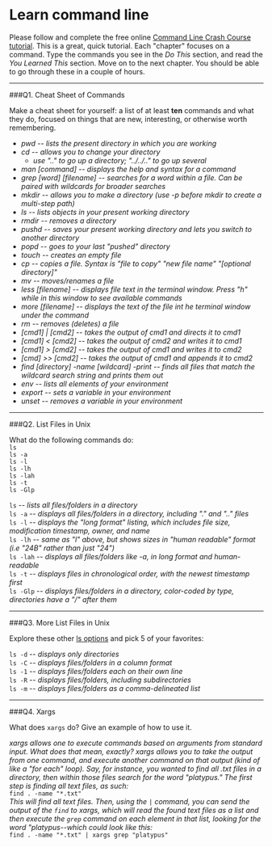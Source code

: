 # Learn command line

Please follow and complete the free online [Command Line Crash Course
tutorial](http://cli.learncodethehardway.org/book/). This is a great,
quick tutorial. Each "chapter" focuses on a command. Type the commands
you see in the _Do This_ section, and read the _You Learned This_
section. Move on to the next chapter. You should be able to go through
these in a couple of hours.

---

###Q1.  Cheat Sheet of Commands  

Make a cheat sheet for yourself: a list of at least **ten** commands and what they do, focused on things that are new, interesting, or otherwise worth remembering.

- _pwd -- lists the present directory in which you are working_
- _cd -- allows you to change your directory_
	- _use ".." to go up a directory; "../../.." to go up several_
- _man [command] -- displays the help and syntax for a command_
- _grep [word] [filename] -- searches for a word within a file. Can be paired with wildcards for broader searches_
- _mkdir -- allows you to make a directory (use -p before mkdir to create a multi-step path)_
- _ls -- lists objects in your present working directory_
- _rmdir -- removes a directory_
- _pushd -- saves your present working directory and lets you switch to another directory_
- _popd -- goes to your last "pushed" directory_
- _touch -- creates an empty file_
- _cp -- copies a file. Syntax is "file to copy" "new file name" "[optional directory]"_
- _mv -- moves/renames a file_
- _less [filename] -- displays file text in the terminal window. Press "h" while in this window to see available commands_
- _more [filename] -- displays the text of the file int he terminal window under the command_
- _rm -- removes (deletes) a file_
- _[cmd1] | [cmd2] -- takes the output of cmd1 and directs it to cmd1_
- _[cmd1] < [cmd2] -- takes the output of cmd2 and writes it to cmd1_
- _[cmd1] > [cmd2] -- takes the output of cmd1 and writes it to cmd2_
- _[cmd] >> [cmd2] -- takes the output of cmd1 and appends it to cmd2_
- _find [directory] -name [wildcard] -print -- finds all files that match the wildcard search string and prints them out_
- _env -- lists all elements of your environment_
- _export -- sets a variable in your environment_
- _unset -- removes a variable in your environment_

---

###Q2.  List Files in Unix   

What do the following commands do:  
`ls`  
`ls -a`  
`ls -l`  
`ls -lh`  
`ls -lah`  
`ls -t`  
`ls -Glp`  

`ls`	     -- _lists all files/folders in a directory_  
`ls -a`	  -- _displays all files/folders in a directory, including "." and ".." files_  
`ls -l`	  -- _displays the "long format" listing, which includes file size, modification timestamp, owner, and name_  
`ls -lh`  -- _same as "l" above, but shows sizes in "human readable" format (i.e "24B" rather than just "24")_   
`ls -lah` -- _displays all files/folders like -a, in long format and human-readable_  
`ls -t`	  -- _displays files in chronological order, with the newest timestamp first_  
`ls -Glp` -- _displays files/folders in a directory, color-coded by type, directories have a "/" after them_  

---

###Q3.  More List Files in Unix  

Explore these other [ls options](http://www.techonthenet.com/unix/basic/ls.php) and pick 5 of your favorites:

`ls -d`   -- _displays only directories_  
`ls -C`	  -- _displays files/folders in a column format_  
`ls -1`	  -- _displays files/folders each on their own line_  
`ls -R`	  -- _displays files/folders, including subdirectories_  
`ls -m`	  -- _displays files/folders as a comma-delineated list_  	

---

###Q4.  Xargs   

What does `xargs` do? Give an example of how to use it.

_xargs allows one to execute commands based on arguments from standard input. What does that mean, exactly? xargs allows you to take the output from one command, and execute another command on that output (kind of like a "for each" loop). Say, for instance, you wanted to find all .txt files in a directory, then within those files search for the word "platypus." The first step is finding all text files, as such:_  
`find . -name "*.txt"`  
_This will find all text files. Then, using the `|` command, you can send the output of the `find` to xargs, which will read the found text files as a list and then execute the `grep` command on each element in that list, looking for the word "platypus--which could look like this:_  
`find . -name "*.txt" | xargs grep "platypus"`


 

